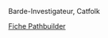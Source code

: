 Barde-Investigateur, Catfolk

[Fiche Pathbuilder](https://pathbuilder2e.com/launch.html?build=1126372)